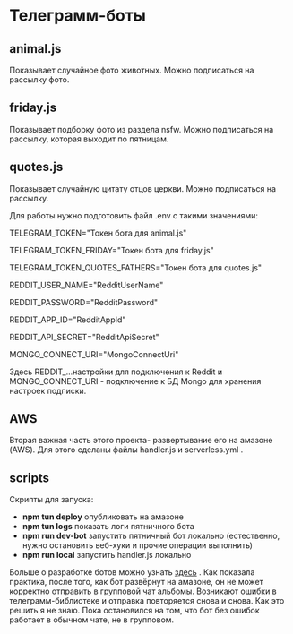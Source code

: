 # Телеграмм-боты

## animal.js

Показывает случайное фото животных. Можно подписаться на рассылку фото.

## friday.js

Показывает подборку фото из раздела nsfw. Можно подписаться на рассылку, которая выходит по пятницам.

## quotes.js

Показывает случайную цитату отцов церкви. Можно подписаться на рассылку.

Для работы нужно подготовить файл .env c такими значениями:

TELEGRAM_TOKEN="Токен бота для animal.js"

TELEGRAM_TOKEN_FRIDAY="Токен бота для friday.js"

TELEGRAM_TOKEN_QUOTES_FATHERS="Токен бота для quotes.js"

REDDIT_USER_NAME="RedditUserName"

REDDIT_PASSWORD="RedditPassword"

REDDIT_APP_ID="RedditAppId"

REDDIT_API_SECRET="RedditApiSecret"

MONGO_CONNECT_URI="MongoConnectUri"

Здесь REDDIT\_...настройки для подключения к Reddit и MONGO_CONNECT_URI - подключение к БД Mongo для хранения настроек подписки.

## AWS

Вторая важная часть этого проекта- развертывание его на амазоне (AWS). Для этого сделаны файлы handler.js и serverless.yml .

## scripts

Скрипты для запуска:

- **npm tun deploy** опубликовать на амазоне
- **npm tun logs** показать логи пятничного бота
- **npm run dev-bot** запустить пятничный бот локально (естественно, нужно остановить веб-хуки и прочие операции выполнить)
- **npm run local** запустить handler.js локально

Больше о разработке ботов можно узнать [здесь](https://dev.to/slkarol/series/10480) .
Как показала практика, после того, как бот развёрнут на амазоне, он не может корректно отправить в групповой чат альбомы. Возникают ошибки в телеграмм-библиотеке и отправка повторяется снова и снова. Как это решить я не знаю. Пока остановился на том, что бот без ошибок работает в обычном чате, не в групповом.
